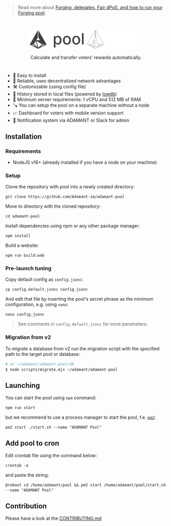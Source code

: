> Read more about [Forging, delegates, Fair dPoS, and how to run your Forging pool](https://medium.com/adamant-im/earning-money-on-adm-forging-4c7b6eb15516).

<br>

<p align="center">
  <img src="./assets/logo.png#gh-light-mode-only" height="60"/>
  <img src="./assets/logo-dark.png#gh-dark-mode-only" height="60"/>
</p>

<p align="center">
 Calculate and transfer voters’ rewards automatically.
</p>

<h1></h1>

* :rainbow: Easy to install
* :handshake: Reliable, uses decentralized network advantages
* :hammer_and_wrench: Customizable (using config file)
* :scroll: History stored in local files (powered by [lowdb](https://github.com/typicode/lowdb))
* :rocket: Minimum server requirements: 1 vCPU and 512 MB of RAM
* :carpentry_saw: You can setup the pool on a separate machine without a node
* :chart_with_upwards_trend: Dashboard for voters with mobile version support
* :bell: Notification system via ADAMANT or Slack for admin

## Installation

### Requirements

* NodeJS v16+ (already installed if you have a node on your machine)

### Setup

Clone the repository with pool into a newly created directory:

```
git clone https://github.com/Adamant-im/adamant-pool
```

Move to directory with the cloned repository:

```
cd adamant-pool
```

Install dependencies using npm or any other package manager:

```
npm install
```

Build a website:

```
npm run build:web
```

### Pre-launch tuning

Copy default config as `config.jsonc`:

```
cp config.default.jsonc config.jsonc
```

And edit that file by inserting the pool's secret phrase as the minimum configuration, e.g. using `nano`:

```
nano config.jsonc
```

> See comments in `config.default.jsonc` for more parameters.

### Migration from v2

To migrate a database from v2 run the migration script with the specified path to the target pool or database:

```sh
# or ~/adamant/adamant-pool/db
$ node scripts/migrate.mjs ~/adamant/adamant-pool
```

## Launching

You can start the pool using `npm` command:

```
npm run start
```

but we recommend to use a process manager to start the pool, f.e. [`pm2`](https://pm2.keymetrics.io/):

```
pm2 start ./start.sh --name "ADAMANT Pool"
```

## Add pool to cron

Edit crontab file using the command below:

```
crontab -e
```

and paste the string:

```
@reboot cd /home/adamant/pool && pm2 start /home/adamant/pool/start.sh --name "ADAMANT Pool"
```

## Contribution

Please have a look at the [CONTRIBUTING.md](./.github/CONTRIBUTING.md)
